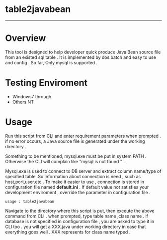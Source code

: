 table2javabean
==============
-------------
# Overview
This tool is designed to help developer quick produce Java Bean source file
from an existed sql table . It is implemented by dos batch and easy to use and config .
So far, Only mysql is supported .
 
#  Testing Enviroment
- Windows7 through
- Others   NT
 
 
# Usage
Run this script from CLI and enter requirement parameters when
prompted . if  no error occurs, a Java source file is generated under
the working directory .

Something to be mentioned, mysql.exe must be put in system PATH . Otherwise the
CLI will complain like  "mysql is not found " .

Mysql.exe is used to connect to DB server and extract column name/type of
specified table .So information about connection is need , such as
host,port,user.etc . To make it easier to use , connection is stored in configuration file named **default.ini** . 
If default value not satisfies  your development enviroment , override the parameter in configuration file .
 
`usage : table2javabean`

Navigate to the directory where this script is put, then exceute the above
command from CLI . when prompted, type table
name ,class name . if database is not specified in configuration file , you
are asked to type it in CLI too .  you will get a XXX.java under
working directory in case that everything goes well . XXX represents for class name typed .
 
